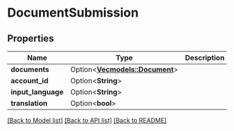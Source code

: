 # DocumentSubmission

## Properties

Name | Type | Description | Notes
------------ | ------------- | ------------- | -------------
**documents** | Option<[**Vec<models::Document>**](Document.md)> |  | [optional]
**account_id** | Option<**String**> |  | [optional]
**input_language** | Option<**String**> |  | [optional]
**translation** | Option<**bool**> |  | [optional]

[[Back to Model list]](../README.md#documentation-for-models) [[Back to API list]](../README.md#documentation-for-api-endpoints) [[Back to README]](../README.md)
